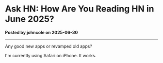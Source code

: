 # Ask HN: How Are You Reading HN in June 2025?

**Posted by johncole on 2025-06-30**

---

Any good new apps or revamped old apps?

I'm currently using Safari on iPhone. It works.
